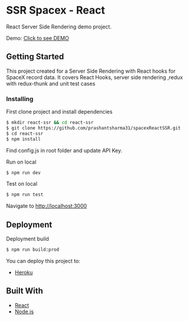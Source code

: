 # SSR Spacex - React

React Server Side Rendering demo project.

Demo: [Click to see DEMO](https://spacexssrreact.herokuapp.com/)


## Getting Started

This project created for a  Server Side Rendering with React hooks for SpaceX record data.
It covers React Hooks, server side rendering ,redux with redux-thunk and unit test cases 


### Installing

First clone project and install dependencies

```sh
$ mkdir react-ssr && cd react-ssr
$ git clone https://github.com/prashantsharma31/spacexReactSSR.git
$ cd react-ssr
$ npm install
```



Find config.js in root folder and update API Key.


Run on local

```sh
$ npm run dev
```

Test on local

```sh
$ npm run test
```

Navigate to [http://localhost:3000](http://localhost:3000)

## Deployment

Deployment build

```sh
$ npm run build:prod
```

You can deploy this project to:

- [Heroku](https://www.heroku.com/)

## Built With

- [React](https://reactjs.org/)
- [Node.js](https://nodejs.org/)
